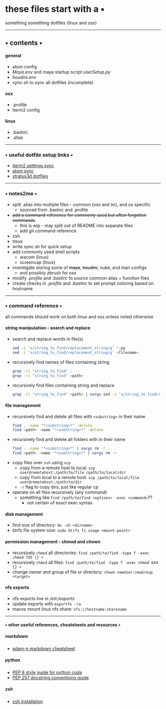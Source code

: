 # these files start with a •
something something dotfiles (linux and osx)

----

## • contents •

#### general
* atom config
* *Maya.env* and maya startup script *userSetup.py*
* *houdini.env*
* *sync.sh* to sync all dotfiles (incomplete)

#### osx
* .profile
* iterm2 config

#### linux
* .bashrc
* .alias

----
### • useful dotfile setup links •
* [iterm2 settings sync](
http://stratus3d.com/blog/2015/02/28/sync-iterm2-profile-with-dotfiles-repository/)  
* [atom sync](https://pawelgrzybek.com/sync-atom-between-multiple-devices/)
* [stratus3d dotfiles](https://github.com/Stratus3D/dotfiles)

----
### • notes2me •
* split .alias into multiple files - common (osx and lin), and os specific
    * sourced from .bashrc and .profile
* ~~add a command reference for commonly used but often forgotten commands~~
    * this is wip - may split out of README into separate files
    * add git command reference
* zsh
* tmux
* write sync.sh for quick setup
* add commonly used shell scripts
    * wacom (linux)
    * screencap (linux)
* investigate storing some of ~~maya~~, ~~houdini~~, nuke, and mari configs
    * and possibly zbrush for osx  
* modify *.profile* and *.bashrc* to source common alias + function files
* create checks in *.profile* and *.bashrc* to set prompt coloring based on hostname

----
### • command reference •
all commands should work on both linux and osx unless noted otherwise
#### string manipulation - search and replace

* search and replace words in file(s)
    ```bash
    sed -i 's/string_to_find/replacement_string/g' *.py
    sed -i 's/string_to_find/replacement_string/g' <filename>
    ```
* recursively find names of files containing string
    ```bash
    grep -rl "string_to_find" .
    grep -rl "string_to_find" <path>
    ```
* recursively find files containing string and replace
    ```bash
    grep -rl "string_to_find" <path> | xargs sed -i 's/string_to_find/replacement_string/g'
    ```

#### file management

* recursively find and delete all files with `<substring>` in their name
    ```bash
    find . -name "*<substring>*" -delete
    find <path> -name "*<substring>*" -delete
    ```
* recursively find and delete all folders with <substring> in their name
    ```bash
    find . -name "*<substring>*" | xargs rm -r
    find <path> -name "*<substring>*" | xargs rm -r
    ```
* copy files over `ssh` using `scp`  
    * copy from a remote host to local: `scp user@remotehost:/path/to/file /path/to/local/dir`
    * copy from local to a remote host: `scp /path/to/local/file user@remotehost:/path/to/dir`
    * `-r` flag to copy dirs, just like regular cp
* operate on all files recursively (any command)
    * something like `find /path/to/find <options> -exec <command>`??
        * not certain of exact exec syntax  

#### disk management

* find size of directory: `du -sh <dirname>`
* btrfs file system size: `sudo btrfs fi usage <mount-point>`

#### permission management - chmod and chown

* recursively `chmod` all directories: `find /path/to/find -type f -exec chmod 755 {} +`
* recursively `chmod` all files: `find /path/to/find -type f -exec chmod 644 {} +`
* change owner and group of file or directory: `chown newUser:newGroup <target>`

#### nfs exports
* nfs exports live in */etc/exports*
* update exports with `exportfs -ra`
* macos mount linux nfs share: `nfs://hostname:sharename`

----
####  • other useful references, cheatsheets and resources •
##### markdown
* [adam-p markdown cheatsheet](https://github.com/adam-p/markdown-here/wiki/Markdown-Cheatsheet)
##### python
 * [PEP 8 style guide for python code](https://www.python.org/dev/peps/pep-0008/)
 * [PEP 257 docstring conventions guide](https://www.python.org/dev/peps/pep-0257/)
##### zsh
* [zsh installation](https://github.com/robbyrussell/oh-my-zsh/wiki/Installing-ZSH)
